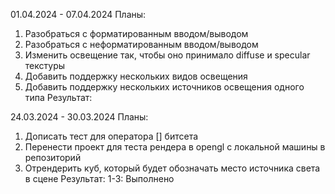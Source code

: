 ﻿01.04.2024 - 07.04.2024
Планы:
  1. Разобраться с форматированным вводом/выводом
  2. Разобраться с неформатированным вводом/выводом
  3. Изменить освещение так, чтобы оно принимало diffuse и specular текстуры
  4. Добавить поддержку нескольких видов освещения
  5. Добавить поддержку нескольких источников освещения одного типа
Результат:
  

24.03.2024 - 30.03.2024
Планы:
  1. Дописать тест для оператора [] битсета
  2. Перенести проект для теста рендера в opengl с локальной машины в репозиторий
  3. Отрендерить куб, который будет обозначать место источника света в сцене
Результат:
  1-3: Выполнено